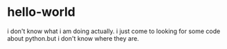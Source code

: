 # hello-world
i don't know what i am doing actually.
i just come to looking for some code about python.but i don't know where they are.
